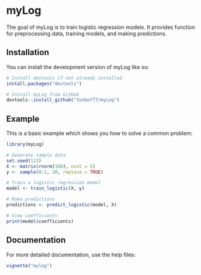 # myLog

The goal of myLog is to train logistic regression models. It provides function for preprocessing data, training models, and making predictions.

## Installation

You can install the development version of myLog like so:

``` r
# Install devtools if not already installed
install.packages("devtools")

# Install myLog from GitHub
devtools::install_github("tunbo777/myLog")
```

## Example

This is a basic example which shows you how to solve a common problem:

``` r
library(myLog)

# Generate sample data
set.seed(123)
X <- matrix(rnorm(100), ncol = 5)
y <- sample(0:1, 20, replace = TRUE)

# Train a logistic regression model
model <- train_logistic(X, y)

# Make predictions
predictions <- predict_logistic(model, X)

# View coefficients
print(model$coefficients)
```

## Documentation

For more detailed documentation, use the help files:

``` r
vignette("mylog")
```
